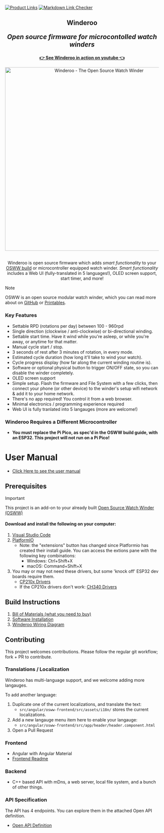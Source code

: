 [![Product Links](https://github.com/mwood77/winderoo/actions/workflows/selenium-web.yml/badge.svg)](https://github.com/mwood77/winderoo/actions/workflows/selenium-web.yml)
[![Markdown Link Checker](https://github.com/mwood77/winderoo/actions/workflows/lint-markdown.yml/badge.svg)](https://github.com/mwood77/winderoo/actions/workflows/lint-markdown.yml)

<div align="center">  
  <h2>
    Winderoo
    <p><i>Open source firmware for microcontolled watch winders</i></p>
  </h2>
</div>

<div align="center">
  <a href="https://www.youtube.com/watch?v=BJKpY6Zp8BI" target="_blank"><strong>👉 See Winderoo in action on youtube 👈</strong></a>
  <br>
  <br>
  <img src="./docs/images/splash-image.jpg" alt="Winderoo - The Open Source Watch Winder" width="600">
  <br>
  <br>
  <p>
    Winderoo is open source firmware which adds <i>smart functionality</i> to your <a href="https://github.com/mwood77/osww" target="_blank">OSWW build</a> or microcontroller equipped watch winder. <i>Smart functionality</i> includes a Web UI (fully-translated in 5 languages!), OLED screen support, start timer, and more!
  </p>
</div>

> [!NOTE]
> OSWW is an open source modular watch winder, which you can read more about on [GitHub](https://github.com/mwood77/osww) or [Printables](https://www.printables.com/model/421249-osww-the-open-source-watch-winder).

### Key Features
* Settable RPD (rotations per day) between 100 - 960rpd
* Single direction (clockwise / anti-clockwise) or bi-directional winding.
* Settable start time. Have it wind while you're asleep, or while you're away, or anytime for that matter. 
* Manual cycle start / stop.
* 3 seconds of rest after 3 minutes of rotation, in every mode.
* Estimated cycle duration (how long it'll take to wind your watch).
* Cycle progress display (how far along the current winding routine is).
* Software or optional physical button to trigger ON/OFF state, so you can disable the winder completely.
* OLED screen support
* Simple setup. Flash the firmware and File System with a few clicks, then connect your phone (or other device) to the winder's setup wifi network & add it to your home network.
* There's no app required! You control it from a web browser.
* Minimal electronics / programming experience required
* Web UI is fully tranlated into 5 langauges (more are welcome!)


### Winderoo Requires a Different Microcontroller
* **You must replace the Pi Pico, as spec'd in the OSWW build guide, with an ESP32. This project will not run on a Pi Pico!**

# User Manual
* [Click Here to see the user manual](./docs/user-manual.md)

## Prerequisites
> [!IMPORTANT]
> This project is an add-on to your already built [Open Source Watch Winder (OSWW)](https://github.com/mwood77/osww)

#### Download and install the following on your computer:
1. [Visual Studio Code](https://code.visualstudio.com/)
1. [PlatformIO](https://platformio.org/install/ide?install=vscode)
    - Note: the "extensions" button has changed since Platformio has created their install guide. You can access the extions pane with the following key combinations:
        - Windows: Ctrl+Shift+X
        - macOS: Command+Shift+X
1. You may or may not need these drivers, but some 'knock off' ESP32 dev boards require them.
    - [CP210x Drivers](https://www.silabs.com/developers/usb-to-uart-bridge-vcp-drivers?tab=downloads) 
    - If the CP210x drivers don't work:  [CH340 Drivers](https://learn.sparkfun.com/tutorials/how-to-install-ch340-drivers) 


## Build Instructions
1. [Bill of Materials (what you need to buy)](./docs/bom-requirements.md)
1. [Software Installation](./docs/install-software.md)
1. [Winderoo Wiring Diagram](./docs/wiring-diagram.md)


## Contributing
This project welcomes contributions. Please follow the regular git workflow; fork + PR to contribute.

### Translations / Localization
Winderoo has multi-language support, and we welcome adding more langauges.

To add another language:
1. Duplicate one of the current localizations, and translate the text:
    - `src/angular/osww-frontend/src/assets/i18n/` stores the current localizations.
1. Add a new langauge menu item here to enable your langauge:
    - `src/angular/osww-frontend/src/app/header/header.component.html`
1. Open a Pull Request

### Frontend
- Angular with Angular Material
- [Frontend Readme](./src/angular/osww-frontend/README.md)

### Backend 
- C++ based API with mDns, a web server, local file system, and a bunch of other things.

### API Specification

The API has 4 endpoints. You can explore them in the attached Open API definition.
- [Open API Definition](./openapi.yml)